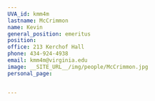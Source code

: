 ```yaml
---
UVA_id: kmm4m
lastname: McCrimmon
name: Kevin
general_position: emeritus
position:
office: 213 Kerchof Hall
phone: 434-924-4938
email: kmm4m@virginia.edu
image: __SITE_URL__/img/people/McCrimmon.jpg
personal_page:


---
```


